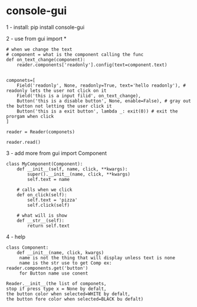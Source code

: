 # console-gui

1 - install:
    pip install console-gui

2 - use
    from gui import *

    # when we change the text
    # component = what is the component calling the func
    def on_text_change(component):
        reader.components['readonly'].config(text=component.text)


    componets=[
        Field('readonly', None, readonly=True, text='hello readonly'), # readonly lets the user not click on it
        Field('this is a input filid', on_text_change),
        Button('this is a disable button', None, enable=False), # gray out the button not letting the user click it
        Button('this is a exit button', lambda _: exit(0)) # exit the prorgam when click
    ]

    reader = Reader(componets)

    reader.read()

3 - add more
    from gui import Component

    class MyComponent(Component):
        def __init__(self, name, click, **kwargs):
            super().__init__(name, click, **kwargs)
            self.text = name
        
        # calls when we click
        def on_click(self):
            self.text = 'pizza'
            self.click(self)
        
        # what will is show
        def __str__(self):
            return self.text

4 - help

    class Component:
        def __init__(name, click, kwargs) 
         name is not the thing that will display unless text is none
         name is the str use to get Comp ex: reader.components.get('button')
         for Button name use conent

    Reader.__init__(the list of componets, 
    stop if press type x = None by defalt,
    the button color when selected=WHITE by defalt, 
    the button fore color when selected=BLACK bu defalt)

    